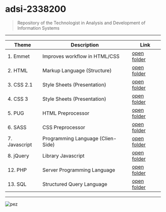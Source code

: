 # adsi-2338200
> Repository of the Technologist in Analysis and Development of Information Systems
---

| Theme | Description | Link
| --- | --- | --- |
|  1. Emmet      | Improves workflow in HTML/CSS     | [open folder](01-emmet/)      |
|  2. HTML       | Markup Language (Structure)       | [open folder](02-html/)       |
|  3. CSS 2.1    | Style Sheets (Presentation)       | [open folder](03-css/)        |
|  4. CSS 3      | Style Sheets (Presentation)       | [open folder](04-css3/)       |
|  5. PUG        | HTML Preprocessor                 | [open folder](05-pug/)        |
|  6. SASS       | CSS Preprocessor                  | [open folder](06-sass/)       |
|  7. Javascript | Programming Language (Clien-Side) | [open folder](07-javascript/) |
|  8. jQuery     | Library Javascript                | [open folder](08-jQuery/)     |
| 12. PHP        | Server Programming Language       | [open folder](12-php/)        |
| 13. SQL        | Structured Query Language         | [open folder](13-sql/)        |

---
<img src="https://camo.githubusercontent.com/5c67a9d5d47876d1db5a7d737991197ff55d398a8c078c66e23ae9f92fc462b0/68747470733a2f2f6c68332e676f6f676c6575736572636f6e74656e742e636f6d2f612d2f414f68313447693471355a466c4264457149534d66727858413835376d4a4c75704f6a626c487356753148613d733238382d702d72772d6e6f" alt="pez" data-canonical-src="https://lh3.googleusercontent.com/a-/AOh14Gi4q5ZFlBdEqISMfrxXA857mJLupOjblHsVu1Ha=s288-p-rw-no" style="max-width: 100%;">